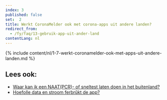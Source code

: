 ```yaml
---
index: 3
published: false
set:  2
title: Werkt CoronaMelder ook met corona-apps uit andere landen?
redirect_from: 
  - /fy/faq/13-gebruik-app-uit-ander-land
contentLang: nl
---
```

{% include content/nl/1-7-werkt-coronamelder-ook-met-apps-uit-andere-landen.md %}

## Lees ook:
- <a href="https://www.nederlandwereldwijd.nl/documenten/vragen-en-antwoorden/waar-kan-ik-een-pcr-of-sneltest-laten-doen-in-het-buitenland" lang="nl" hreflang="nl">Waar kan ik een NAAT(PCR)- of sneltest laten doen in het buitenland?</a>
- <a href="/{{page.lang}}/faq/2-2-hoeveel-data-en-stroom-gebruikt-de-app">Hoefolle data en stroom ferbrûkt de app?</a>

